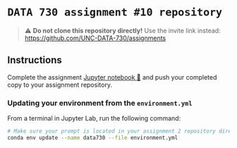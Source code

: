 # `DATA 730 assignment #10 repository`

> :warning: **Do not clone this repository directly!**
> Use the invite link instead: https://github.com/UNC-DATA-730/assignments
## Instructions

Complete the assignment [Jupyter notebook 📓](assignment10.ipynb) and push your completed copy to your assignment repository.

### Updating your environment from the `environment.yml`

From a terminal in Jupyter Lab, run the following command:

```bash
# Make sure your prompt is located in your assignment 2 repository directory
conda env update --name data730 --file environment.yml
```
